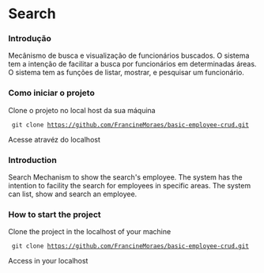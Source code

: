 # Search

### Introdução

Mecânismo de busca e visualização de funcionários buscados. O sistema tem a intenção de facilitar a busca por funcionários em determinadas áreas. O sistema tem as funções de listar, mostrar, e pesquisar um funcionário.

### Como iniciar o projeto

Clone o projeto no local host da sua máquina

<code> git clone https://github.com/FrancineMoraes/basic-employee-crud.git </code>

Acesse atravéz do localhost


### Introduction

Search Mechanism to show the search's employee. The system has the intention to facility the search for employees in specific areas. The system can list, show and search an employee.

### How to start the project

Clone the project in the localhost of your machine

<code> git clone https://github.com/FrancineMoraes/basic-employee-crud.git </code>

Access in your localhost
